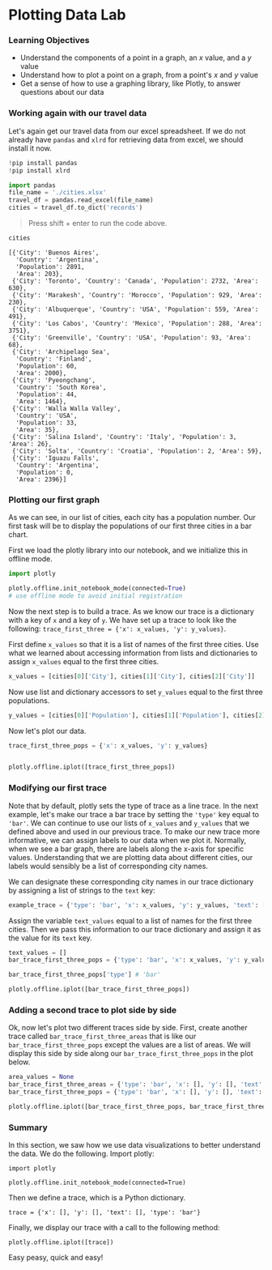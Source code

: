 
# Plotting Data Lab

### Learning Objectives

* Understand the components of a point in a graph, an $x$ value, and a $y$ value 
* Understand how to plot a point on a graph, from a point's $x$ and $y$ value
* Get a sense of how to use a graphing library, like Plotly, to answer questions about our data

### Working again with our travel data

Let's again get our travel data from our excel spreadsheet.  If we do not already have `pandas` and `xlrd` for retrieving data from excel, we should install it now.


```python
!pip install pandas
!pip install xlrd
```


```python
import pandas
file_name = './cities.xlsx'
travel_df = pandas.read_excel(file_name)
cities = travel_df.to_dict('records')
```

> Press shift + enter to run the code above.


```python
cities
```




    [{'City': 'Buenos Aires',
      'Country': 'Argentina',
      'Population': 2891,
      'Area': 203},
     {'City': 'Toronto', 'Country': 'Canada', 'Population': 2732, 'Area': 630},
     {'City': 'Marakesh', 'Country': 'Morocco', 'Population': 929, 'Area': 230},
     {'City': 'Albuquerque', 'Country': 'USA', 'Population': 559, 'Area': 491},
     {'City': 'Los Cabos', 'Country': 'Mexico', 'Population': 288, 'Area': 3751},
     {'City': 'Greenville', 'Country': 'USA', 'Population': 93, 'Area': 68},
     {'City': 'Archipelago Sea',
      'Country': 'Finland',
      'Population': 60,
      'Area': 2000},
     {'City': 'Pyeongchang',
      'Country': 'South Korea',
      'Population': 44,
      'Area': 1464},
     {'City': 'Walla Walla Valley',
      'Country': 'USA',
      'Population': 33,
      'Area': 35},
     {'City': 'Salina Island', 'Country': 'Italy', 'Population': 3, 'Area': 26},
     {'City': 'Solta', 'Country': 'Croatia', 'Population': 2, 'Area': 59},
     {'City': 'Iguazu Falls',
      'Country': 'Argentina',
      'Population': 0,
      'Area': 2396}]



### Plotting our first graph

As we can see, in our list of cities, each city has a population number.  Our first task will be to display the populations of our first three cities in a bar chart.

First we load the plotly library into our notebook, and we initialize this in offline mode.


```python
import plotly

plotly.offline.init_notebook_mode(connected=True)
# use offline mode to avoid initial registration
```

Now the next step is to build a trace.  As we know our trace is a dictionary with a key of `x` and a key of `y`.  We have set up a trace to look like the following: `trace_first_three = {'x': x_values, 'y': y_values}`.  

First define `x_values` so that it is a list of names of the first three cities.  Use what we learned about accessing information from lists and dictionaries to assign `x_values` equal to the first three cities.


```python
x_values = [cities[0]['City'], cities[1]['City'], cities[2]['City']]
```

Now use list and dictionary accessors to set `y_values` equal to the first three populations.


```python
y_values = [cities[0]['Population'], cities[1]['Population'], cities[2]['Population']]
```

Now let's plot our data.


```python
trace_first_three_pops = {'x': x_values, 'y': y_values}


plotly.offline.iplot([trace_first_three_pops])
```

### Modifying our first trace

Note that by default, plotly sets the type of trace as a line trace.  In the next example, let's make our trace a bar trace by setting the `'type'` key equal to `'bar'`.  We can continue to use our lists of `x_values` and `y_values` that we defined above and used in our previous trace. To make our new trace more informative, we can assign labels to our data when we plot it. Normally, when we see a bar graph, there are labels along the x-axis for specific values. Understanding that we are plotting data about different cities, our labels would sensibly be a list of corresponding city names. 

We can designate these corresponding city names in our trace dictionary by assigning a list of strings to the `text` key:

```python
example_trace = {'type': 'bar', 'x': x_values, 'y': y_values, 'text': ["label_1", "label_2", "label_3"]}
```

Assign the variable `text_values` equal to a list of names for the first three cities. Then we pass this information to our trace dictionary and assign it as the value for its `text` key.


```python
text_values = []
bar_trace_first_three_pops = {'type': 'bar', 'x': x_values, 'y': y_values, 'text': text_values}
```


```python
bar_trace_first_three_pops['type'] # 'bar'
```


```python
plotly.offline.iplot([bar_trace_first_three_pops])
```

### Adding a second trace to plot side by side

Ok, now let's plot two different traces side by side.  First, create another trace called `bar_trace_first_three_areas` that is like our `bar_trace_first_three_pops` except the values are a list of areas.  We will display this side by side along our `bar_trace_first_three_pops` in the plot below.


```python
area_values = None
bar_trace_first_three_areas = {'type': 'bar', 'x': [], 'y': [], 'text': []}
bar_trace_first_three_pops = {'type': 'bar', 'x': [], 'y': [], 'text': []}
```


```python
plotly.offline.iplot([bar_trace_first_three_pops, bar_trace_first_three_areas])
```

### Summary

In this section, we saw how we use data visualizations to better understand the data.  We do the following.  Import plotly:


    import plotly

    plotly.offline.init_notebook_mode(connected=True)

Then we define a trace, which is a Python dictionary.

    trace = {'x': [], 'y': [], 'text': [], 'type': 'bar'}
    
Finally, we display our trace with a call to the following method:

    plotly.offline.iplot([trace])
    
Easy peasy, quick and easy!
